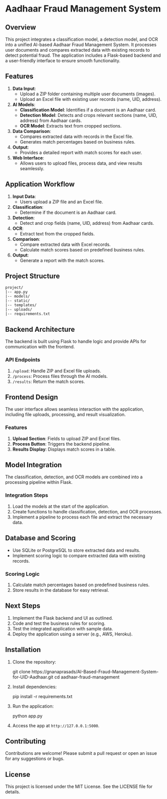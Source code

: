 # Aadhaar Fraud Management System

## Overview

This project integrates a classification model, a detection model, and OCR into a unified AI-based Aadhaar Fraud Management System. It processes user documents and compares extracted data with existing records to detect potential fraud. The application includes a Flask-based backend and a user-friendly interface to ensure smooth functionality.

## Features

1. **Data Input**:
   - Upload a ZIP folder containing multiple user documents (images).
   - Upload an Excel file with existing user records (name, UID, address).
2. **AI Models**:
   - **Classification Model**: Identifies if a document is an Aadhaar card.
   - **Detection Model**: Detects and crops relevant sections (name, UID, address) from Aadhaar cards.
   - **OCR Model**: Extracts text from cropped sections.
3. **Data Comparison**:
   - Compares extracted data with records in the Excel file.
   - Generates match percentages based on business rules.
4. **Output**:
   - Provides a detailed report with match scores for each user.
5. **Web Interface**:
   - Allows users to upload files, process data, and view results seamlessly.

## Application Workflow

1. **Input Data**:
   - Users upload a ZIP file and an Excel file.
2. **Classification**:
   - Determine if the document is an Aadhaar card.
3. **Detection**:
   - Detect and crop fields (name, UID, address) from Aadhaar cards.
4. **OCR**:
   - Extract text from the cropped fields.
5. **Comparison**:
   - Compare extracted data with Excel records.
   - Calculate match scores based on predefined business rules.
6. **Output**:
   - Generate a report with the match scores.

## Project Structure

```
project/
|-- app.py
|-- models/
|-- static/
|-- templates/
|-- uploads/
|-- requirements.txt
```

## Backend Architecture

The backend is built using Flask to handle logic and provide APIs for communication with the frontend.

### API Endpoints

1. `/upload`: Handle ZIP and Excel file uploads.
2. `/process`: Process files through the AI models.
3. `/results`: Return the match scores.

## Frontend Design

The user interface allows seamless interaction with the application, including file uploads, processing, and result visualization.

### Features

1. **Upload Section**: Fields to upload ZIP and Excel files.
2. **Process Button**: Triggers the backend pipeline.
3. **Results Display**: Displays match scores in a table.

## Model Integration

The classification, detection, and OCR models are combined into a processing pipeline within Flask.

### Integration Steps

1. Load the models at the start of the application.
2. Create functions to handle classification, detection, and OCR processes.
3. Implement a pipeline to process each file and extract the necessary data.

## Database and Scoring

- Use SQLite or PostgreSQL to store extracted data and results.
- Implement scoring logic to compare extracted data with existing records.

### Scoring Logic

1. Calculate match percentages based on predefined business rules.
2. Store results in the database for easy retrieval.

## Next Steps

1. Implement the Flask backend and UI as outlined.
2. Code and test the business rules for scoring.
3. Test the integrated application with sample data.
4. Deploy the application using a server (e.g., AWS, Heroku).

## Installation

1. Clone the repository:
   
   git clone https://gnanaprasads/AI-Based-Fraud-Management-System-for-UID-Aadhaar.git
   cd aadhaar-fraud-management
   
2. Install dependencies:
   
   pip install -r requirements.txt
  
3. Run the application:
   
   python app.py
   
4. Access the app at `http://127.0.0.1:5000`.

## Contributing

Contributions are welcome! Please submit a pull request or open an issue for any suggestions or bugs.

## License

This project is licensed under the MIT License. See the LICENSE file for details.

